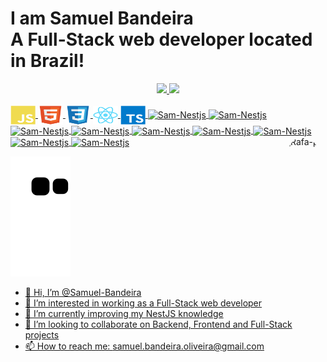 # I am Samuel Bandeira </br> A Full-Stack web developer located in Brazil! 

<div align="center">
  <a href="https://github.com/Samuel-Bandeira">
  <img height="180em" src="https://github-readme-stats.vercel.app/api?username=samuel-bandeira&show_icons=true&theme=dracula&include_all_commits=true&count_private=true"/>
  <img height="180em" src="https://github-readme-stats.vercel.app/api/top-langs/?username=Samuel-Bandeira&layout=compact&langs_count=7&theme=dracula"/>
</div>
  
  <div style="display: inline_block"><br>
  <img align="center" alt="Rafa-Js" height="30" width="40" src="https://raw.githubusercontent.com/devicons/devicon/master/icons/javascript/javascript-plain.svg">
  <img align="center" alt="Rafa-HTML" height="30" width="40" src="https://raw.githubusercontent.com/devicons/devicon/master/icons/html5/html5-original.svg">
  <img align="center" alt="Rafa-CSS" height="30" width="40" src="https://raw.githubusercontent.com/devicons/devicon/master/icons/css3/css3-original.svg">
  <img align="center" alt="Rafa-React" height="30" width="40" src="https://raw.githubusercontent.com/devicons/devicon/master/icons/react/react-original.svg">
  <img align="center" alt="Rafa-Ts" height="30" width="40" src="https://raw.githubusercontent.com/devicons/devicon/master/icons/typescript/typescript-plain.svg">
  <img align="center" alt="Sam-Nestjs" height="30" width="40" src="https://cdn.jsdelivr.net/gh/devicons/devicon/icons/nestjs/nestjs-plain.svg" />           <img align="center" alt="Sam-Nestjs" height="30" width="40" src="https://cdn.jsdelivr.net/gh/devicons/devicon/icons/nodejs/nodejs-original.svg" />
  <img align="center" alt="Sam-Nestjs" height="30" width="40" src="https://cdn.jsdelivr.net/gh/devicons/devicon/icons/git/git-original.svg" />
  <img align="center" alt="Sam-Nestjs" height="30" width="40" src="https://cdn.jsdelivr.net/gh/devicons/devicon/icons/linux/linux-original.svg" />
  <img align="center" alt="Sam-Nestjs" height="30" width="40"src="https://cdn.jsdelivr.net/gh/devicons/devicon/icons/adonisjs/adonisjs-original.svg" />
  <img align="center" alt="Sam-Nestjs" height="30" width="40"src="https://cdn.jsdelivr.net/gh/devicons/devicon/icons/graphql/graphql-plain.svg" />
  <img align="center" alt="Sam-Nestjs" height="30" width="40" src="https://cdn.jsdelivr.net/gh/devicons/devicon/icons/mysql/mysql-original.svg" />
  <img align="center" alt="Sam-Nestjs" height="30" width="40" src="https://cdn.jsdelivr.net/gh/devicons/devicon/icons/mongodb/mongodb-original.svg" />
  <img align="center" alt="Sam-Nestjs" height="30" width="40" src="https://cdn.jsdelivr.net/gh/devicons/devicon/icons/materialui/materialui-original.svg" />
  <img align="right" alt="Rafa-pic" height="150" style="border-radius:50%;" src="https://lh3.googleusercontent.com/fife/AAWUweXXokM9dzkMOdy_4bpFq1sc5zGvZrN1nXiGxzsoxhPE27ctMtqz7ACO0M9Ss0JOkvqkeBmCcczWzr2t5X3TkXz4CltOXThC00ELEhRTBplwUr3RScGqKy6VhcIU7SOR4gWk7SWW5zPNlB01r7HxzV24cxKQ5iMqaduBHbqBjtnq28bJvAJ6A6xWxhFr6ODyO7JU6MzvvMPs8ounjVBAVWeOKj1HxLSf79bvzVtxz3Fud3jcUIxJ3nTi0zmE46Q6hl5qpIvqj91TYbMpaPBezQmNcimCUialimMg-OjFp0I_Z1Fy2Y_UoJ2H4j-7uRt3GDm8jW3zRQzRq3U5-Qpe4EeSi03IQ5FHsyaBAOwIvrfmCT3ogfwuKhX4irN45GcbVe7ZsDFDvvK-TnBaydvcIxZ2S7WplxxQjPBAnnWYBLSq08s0erETWy8sPa0w2O8nPpIjvQ-gDwM3iB3fV2mLqUr2Pr4pUfax1nTMOd8LBor_nCEsCcCkqrA7LMgJLOu4vzEkjaZVXwtjVz0Ke1R4bDL3pIGWQ0gny0VD_ZTzM0HbEAc54z3iGHabocD993Mzil3G-83TK7z1-ft94r0GYxHLTf0dWXmhRqAPfFc4hwCAwubhoi-8iB20RlB_7c-xG_gNrIHnH069dR1CVwW5PK-GPFrkodnyQUMNfTB_T9WhfLl50lUnZl3J4mX98XAQpm4Ia3TWDi0u-omKVgFhLsEOAmYVLO91pOlBARNDR1Q0NKsFnyR7P0hf5n4h6yscM5TCNzoAAodUqCLe5OkwH3gzuoqg-pdYaJIK0n6lFnKz5hz_AUuA-oSTNnuR-9oHujaAqyZSoD4vwMVXn8ev-uCVEf242LsJhr3Z=s220-rw">
</div>
  

![Snake animation](https://github.com/rafaballerini/rafaballerini/blob/output/github-contribution-grid-snake.svg)

- 👋 Hi, I’m @Samuel-Bandeira
- 👀 I’m interested in working as a Full-Stack web developer
- 🌱 I’m currently improving my NestJS knowledge
- 💞️ I’m looking to collaborate on Backend, Frontend and Full-Stack projects
- 📫 How to reach me: samuel.bandeira.oliveira@gmail.com
